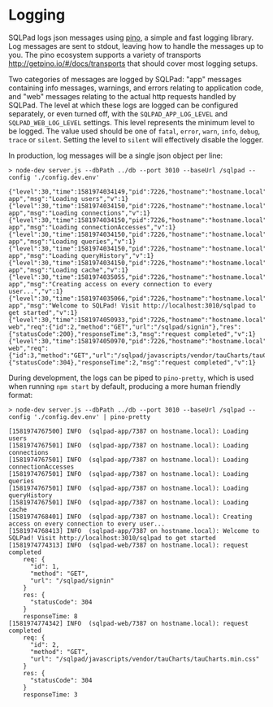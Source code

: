 # Logging

SQLPad logs json messages using [pino](https://github.com/pinojs/pino), a simple and fast logging library. Log messages are sent to stdout, leaving how to handle the messages up to you. The pino ecosystem supports a variety of transports http://getpino.io/#/docs/transports that should cover most logging setups.

Two categories of messages are logged by SQLPad: "app" messages containing info messages, warnings, and errors relating to application code, and "web" messages relating to the actual http requests handled by SQLPad. The level at which these logs are logged can be configured separately, or even turned off, with the `SQLPAD_APP_LOG_LEVEL` and `SQLPAD_WEB_LOG_LEVEL` settings. This level represents the minimum level to be logged. The value used should be one of `fatal`, `error`, `warn`, `info`, `debug`, `trace` or `silent`. Setting the level to `silent` will effectively disable the logger.

In production, log messages will be a single json object per line:

```
> node-dev server.js --dbPath ../db --port 3010 --baseUrl /sqlpad --config './config.dev.env'

{"level":30,"time":1581974034149,"pid":7226,"hostname":"hostname.local","name":"sqlpad-app","msg":"Loading users","v":1}
{"level":30,"time":1581974034150,"pid":7226,"hostname":"hostname.local","name":"sqlpad-app","msg":"Loading connections","v":1}
{"level":30,"time":1581974034150,"pid":7226,"hostname":"hostname.local","name":"sqlpad-app","msg":"Loading connectionAccesses","v":1}
{"level":30,"time":1581974034150,"pid":7226,"hostname":"hostname.local","name":"sqlpad-app","msg":"Loading queries","v":1}
{"level":30,"time":1581974034150,"pid":7226,"hostname":"hostname.local","name":"sqlpad-app","msg":"Loading queryHistory","v":1}
{"level":30,"time":1581974034150,"pid":7226,"hostname":"hostname.local","name":"sqlpad-app","msg":"Loading cache","v":1}
{"level":30,"time":1581974035055,"pid":7226,"hostname":"hostname.local","name":"sqlpad-app","msg":"Creating access on every connection to every user...","v":1}
{"level":30,"time":1581974035066,"pid":7226,"hostname":"hostname.local","name":"sqlpad-app","msg":"Welcome to SQLPad! Visit http://localhost:3010/sqlpad to get started","v":1}
{"level":30,"time":1581974050933,"pid":7226,"hostname":"hostname.local","name":"sqlpad-web","req":{"id":2,"method":"GET","url":"/sqlpad/signin"},"res":{"statusCode":200},"responseTime":3,"msg":"request completed","v":1}
{"level":30,"time":1581974050970,"pid":7226,"hostname":"hostname.local","name":"sqlpad-web","req":{"id":3,"method":"GET","url":"/sqlpad/javascripts/vendor/tauCharts/tauCharts.min.css"},"res":{"statusCode":304},"responseTime":2,"msg":"request completed","v":1}
```

During development, the logs can be piped to `pino-pretty`, which is used when running `npm start` by default, producing a more human friendly format:

```
> node-dev server.js --dbPath ../db --port 3010 --baseUrl /sqlpad --config './config.dev.env' | pino-pretty

[1581974767500] INFO  (sqlpad-app/7387 on hostname.local): Loading users
[1581974767501] INFO  (sqlpad-app/7387 on hostname.local): Loading connections
[1581974767501] INFO  (sqlpad-app/7387 on hostname.local): Loading connectionAccesses
[1581974767501] INFO  (sqlpad-app/7387 on hostname.local): Loading queries
[1581974767501] INFO  (sqlpad-app/7387 on hostname.local): Loading queryHistory
[1581974767501] INFO  (sqlpad-app/7387 on hostname.local): Loading cache
[1581974768401] INFO  (sqlpad-app/7387 on hostname.local): Creating access on every connection to every user...
[1581974768413] INFO  (sqlpad-app/7387 on hostname.local): Welcome to SQLPad! Visit http://localhost:3010/sqlpad to get started
[1581974774313] INFO  (sqlpad-web/7387 on hostname.local): request completed
    req: {
      "id": 1,
      "method": "GET",
      "url": "/sqlpad/signin"
    }
    res: {
      "statusCode": 304
    }
    responseTime: 8
[1581974774342] INFO  (sqlpad-web/7387 on hostname.local): request completed
    req: {
      "id": 2,
      "method": "GET",
      "url": "/sqlpad/javascripts/vendor/tauCharts/tauCharts.min.css"
    }
    res: {
      "statusCode": 304
    }
    responseTime: 3

```
